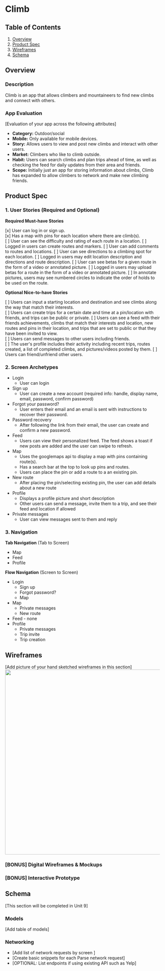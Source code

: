 # Climb
## Table of Contents
1. [Overview](#Overview)
1. [Product Spec](#Product-Spec)
1. [Wireframes](#Wireframes)
2. [Schema](#Schema)

## Overview
### Description
Climb is an app that allows climbers and mountaineers to find new climbs and connect with others. 

### App Evaluation
[Evaluation of your app across the following attributes]
- **Category:** Outdoor/social 
- **Mobile:** Only available for mobile devices.
- **Story:** Allows users to view and post new climbs and interact with other users. 
- **Market:** Climbers who like to climb outside. 
- **Habit:** Users can search climbs and plan trips ahead of time, as well as checking the feed for daily updates from their 
  area and friends. 
- **Scope:** Initially just an app for storing information about climbs, Climb has expanded to allow climbers to network and 
  make new climbing friends. 

## Product Spec

### 1. User Stories (Required and Optional)

**Required Must-have Stories**

[x] User can log in or sign up.   
[x] Has a map with pins for each location where there are climb(s).     
[ ] User can see the difficulty and rating of each route in a location.
[ ] Logged in users can create routes and markers.
[ ] User can add comments to routes and locations.
[ ] User can see directions to a climbing spot for each location.
[ ] Logged in users may edit location description and directions and route description.
[ ] User can see betas for a given route in the form of a video or annotated picture.
[ ] Logged in users may upload betas for a route in the form of a video or annotated picture.
[ ] In annotate pictures, users may see numbered circles to indicate the order of holds to be used on the route.


**Optional Nice-to-have Stories**
  
[ ] Users can input a starting location and destination and see climbs along the way that match their interests.  
[ ] Users can create trips for a certain date and time at a pin/location with friends, and trips can be public or private.
[ ] Users can see a feed with their friends achievements, climbs that match their interests and location, new routes and pins in their location, and trips that are set to public or that they have been invited to view.  
[ ] Users can send messages to other users including friends.   
[ ] The user's profile includes their activity including recent trips, routes created, a list of completed climbs, and pictures/videos posted by them. 
[ ] Users can friend/unfriend other users.  
 

### 2. Screen Archetypes

* Login 
   * User can login
* Sign up 
   * User can create a new account (required info: handle, display name, email, password, confirm password)
* Forgot your password?
   * User enters their email and an email is sent with instructions to recover their password. 
* Password recovery
   * After following the link from their email, the user can create and confirm a new password. 
* Feed
   * Users can view their personalized feed. The feed shows a toast if new posts are added and the user can swipe to refresh. 
* Map 
   * Uses the googlemaps api to display a map with pins containing route(s). 
   * Has a search bar at the top to look up pins and routes. 
   * Users can place the pin or add a route to a an existing pin. 
* New route 
   * After placing the pin/selecting existing pin, the user can add details about a new route
* Profile
   * Displays a profile picture and short description
   * Other users can send a message, invite them to a trip, and see their feed and location if allowed
* Private messages
    * User can view messages sent to them and reply


### 3. Navigation

**Tab Navigation** (Tab to Screen)

* Map 
* Feed
* Profile

**Flow Navigation** (Screen to Screen)

* Login  
   * Sign up 
   * Forgot password?
   * Map 
* Map 
   * Private messages
   * New route 
 * Feed - none
 * Profile 
   * Private messages
   * Trip invite 
   * Trip creation

## Wireframes
[Add picture of your hand sketched wireframes in this section]
<img src="https://github.com/mmmz21/Climb/blob/master/wireframe.jpg" width=600>

### [BONUS] Digital Wireframes & Mockups

### [BONUS] Interactive Prototype

## Schema 
[This section will be completed in Unit 9]
### Models
[Add table of models]
### Networking
- [Add list of network requests by screen ]
- [Create basic snippets for each Parse network request]
- [OPTIONAL: List endpoints if using existing API such as Yelp]
